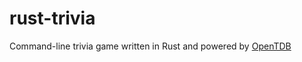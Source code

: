 # rust-trivia
Command-line trivia game written in Rust and powered by [OpenTDB](https://opentdb.com/)
